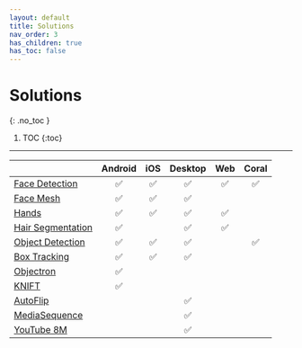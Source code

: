 ```yaml
---
layout: default
title: Solutions
nav_order: 3
has_children: true
has_toc: false
---
```


# Solutions
{: .no_toc }

1. TOC
{:toc}
---

<!-- []() in the first cell is needed to preserve table formatting in GitHub Pages. -->
<!-- Whenever this table is updated, paste a copy to ../index.md. -->

[]()                                                                          | Android | iOS | Desktop | Web | Coral
:---------------------------------------------------------------------------- | :-----: | :-: | :-----: | :-: | :---:
[Face Detection](https://google.github.io/mediapipe/solutions/face_detection)       | ✅       | ✅   | ✅       | ✅   | ✅
[Face Mesh](https://google.github.io/mediapipe/solutions/face_mesh)                 | ✅       | ✅   | ✅       |     |
[Hands](https://google.github.io/mediapipe/solutions/hands)                         | ✅       | ✅   | ✅       | ✅   |
[Hair Segmentation](https://google.github.io/mediapipe/solutions/hair_segmentation) | ✅       |     | ✅       | ✅   |
[Object Detection](https://google.github.io/mediapipe/solutions/object_detection)   | ✅       | ✅   | ✅       |     | ✅
[Box Tracking](https://google.github.io/mediapipe/solutions/box_tracking)           | ✅       | ✅   | ✅       |     |
[Objectron](https://google.github.io/mediapipe/solutions/objectron)                 | ✅       |     |         |     |
[KNIFT](https://google.github.io/mediapipe/solutions/knift)                         | ✅       |     |         |     |
[AutoFlip](https://google.github.io/mediapipe/solutions/autoflip)                   |         |     | ✅       |     |
[MediaSequence](https://google.github.io/mediapipe/solutions/media_sequence)        |         |     | ✅       |     |
[YouTube 8M](https://google.github.io/mediapipe/solutions/youtube_8m)               |         |     | ✅       |     |
